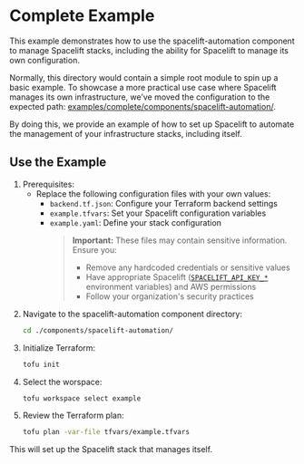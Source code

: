 # Complete Example

This example demonstrates how to use the spacelift-automation component to manage Spacelift stacks, including the ability for Spacelift to manage its own configuration.

Normally, this directory would contain a simple root module to spin up a basic example. To showcase a more practical use case where Spacelift manages its own infrastructure, we’ve moved the configuration to the expected path: [examples/complete/components/spacelift-automation/](./components/spacelift-automation/).

By doing this, we provide an example of how to set up Spacelift to automate the management of your infrastructure stacks, including itself.

## Use the Example

1. Prerequisites:
   - Replace the following configuration files with your own values:
     - `backend.tf.json`: Configure your Terraform backend settings
     - `example.tfvars`: Set your Spacelift configuration variables
     - `example.yaml`: Define your stack configuration
       > **Important:** These files may contain sensitive information. Ensure you:
       >
       > - Remove any hardcoded credentials or sensitive values
       > - Have appropriate Spacelift ([`SPACELIFT_API_KEY_*`](https://docs.spacelift.io/concepts/spacectl#spacelift-api-keys) environment variables) and AWS permissions
       > - Follow your organization's security practices
2. Navigate to the spacelift-automation component directory:
   ```sh
   cd ./components/spacelift-automation/
   ```
3. Initialize Terraform:
   ```sh
   tofu init
   ```
4. Select the worspace:
   ```sh
   tofu workspace select example
   ```
5. Review the Terraform plan:
   ```sh
   tofu plan -var-file tfvars/example.tfvars
   ```

This will set up the Spacelift stack that manages itself.

